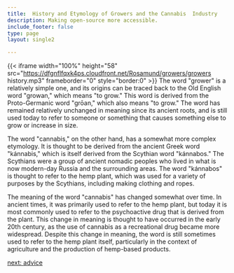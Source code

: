 ```yaml
---
title:  History and Etymology of Growers and the Cannabis  Industry
description: Making open-source more accessible.
include_footer: false
type: page
layout: single2

---
```


{{< iframe width="100%" height="58" src="https://dfgnflfqxk4ps.cloudfront.net/Rosamund/growers/growers history.mp3" frameborder="0" style="border:0" >}}
The word "grower" is a relatively simple one, and its origins can be traced back to the Old English word "growan," which means "to grow." This word is derived from the Proto-Germanic word "grōan," which also means "to grow." The word has remained relatively unchanged in meaning since its ancient roots, and is still used today to refer to someone or something that causes something else to grow or increase in size.

The word "cannabis," on the other hand, has a somewhat more complex etymology. It is thought to be derived from the ancient Greek word "kánnabis," which is itself derived from the Scythian word "kánnabos." The Scythians were a group of ancient nomadic peoples who lived in what is now modern-day Russia and the surrounding areas. The word "kánnabos" is thought to refer to the hemp plant, which was used for a variety of purposes by the Scythians, including making clothing and ropes.

The meaning of the word "cannabis" has changed somewhat over time. In ancient times, it was primarily used to refer to the hemp plant, but today it is most commonly used to refer to the psychoactive drug that is derived from the plant. This change in meaning is thought to have occurred in the early 20th century, as the use of cannabis as a recreational drug became more widespread. Despite this change in meaning, the word is still sometimes used to refer to the hemp plant itself, particularly in the context of agriculture and the production of hemp-based products.


<a href="https://workdojos.com/growers/advice">next: advice</a>

